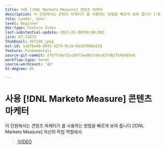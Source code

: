 ```yaml
---
title: 사용 [!DNL Marketo Measure] 콘텐츠 마케터
description: 이 단원에서는 콘텐츠 마케터가 를 사용하는 방법을 빠르게 보여 줍니다 [!DNL Marketo Measure] 자신의 작업 역할에서.
role: Leader, User
level: Beginner
doc-type: Feature Video
last-substantial-update: 2023-01-06T00:00:00Z
jira: KT-11673
thumbnail: 347168.jpeg
exl-id: 1e676a48-d943-4279-9ccb-0a3d7056e22d
feature: Fundamentals
source-git-commit: 2fb7fa9e72cc89f3ae867cbbc02fd62fb4b485e6
workflow-type: tm+mt
source-wordcount: '42'
ht-degree: 0%

---
```


# 사용 [!DNL Marketo Measure] 콘텐츠 마케터

이 단원에서는 콘텐츠 마케터가 를 사용하는 방법을 빠르게 보여 줍니다 [!DNL Marketo Measure] 자신의 작업 역할에서.

>[!VIDEO](https://video.tv.adobe.com/v/347168/?quality=12&learn=on)
